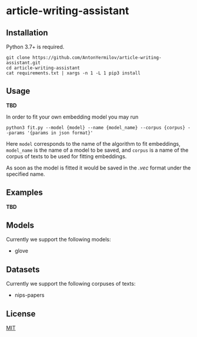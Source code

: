 # article-writing-assistant

## Installation

Python 3.7+ is required.

```
git clone https://github.com/AntonYermilov/article-writing-assistant.git
cd article-writing-assistant
cat requirements.txt | xargs -n 1 -L 1 pip3 install
```

## Usage

**TBD**

In order to fit your own embedding model you may run
```
python3 fit.py --model {model} --name {model_name} --corpus {corpus} --params '{params in json format}'
```

Here `model` corresponds to the name of the algorithm to fit embeddings, `model_name` is the name of a model to be saved,
and `corpus` is a name of the corpus of texts to be used for fitting embeddings.

As soon as the model is fitted it would be saved in the _.vec_ format under the specified name.

## Examples

**TBD**

## Models

Currently we support the following models:

* glove

## Datasets

Currently we support the following corpuses of texts:

* nips-papers

## License
[MIT](LICENCE)
